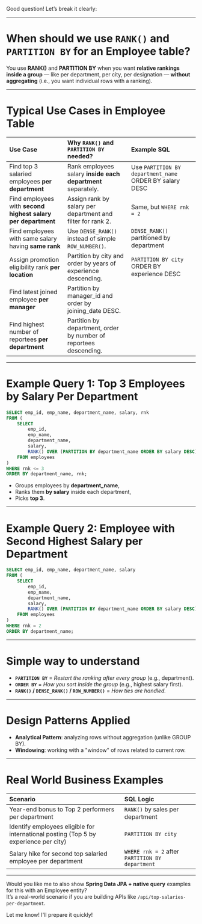 Good question! Let’s break it clearly:

---

# **When should we use `RANK()` and `PARTITION BY` for an Employee table?**

You use **RANK()** and **PARTITION BY** when you want **relative rankings inside a group** — like per department, per city, per designation — **without aggregating** (i.e., you want individual rows with a ranking).

---

# **Typical Use Cases in Employee Table**

| Use Case | Why `RANK()` and `PARTITION BY` needed? | Example SQL |
|:---------|:--------------------------------------|:------------|
| Find top 3 salaried employees **per department** | Rank employees salary **inside each department** separately. | Use `PARTITION BY department_name` ORDER BY salary DESC |
| Find employees with **second highest salary per department** | Assign rank by salary per department and filter for rank 2. | Same, but `WHERE rnk = 2` |
| Find employees with same salary having **same rank** | Use `DENSE_RANK()` instead of simple `ROW_NUMBER()`. | `DENSE_RANK()` partitioned by department |
| Assign promotion eligibility rank **per location** | Partition by city and order by years of experience descending. | `PARTITION BY city` ORDER BY experience DESC |
| Find latest joined employee **per manager** | Partition by manager_id and order by joining_date DESC. | |
| Find highest number of reportees **per department** | Partition by department, order by number of reportees descending. | |

---

# **Example Query 1: Top 3 Employees by Salary Per Department**

```sql
SELECT emp_id, emp_name, department_name, salary, rnk
FROM (
    SELECT 
        emp_id, 
        emp_name, 
        department_name, 
        salary,
        RANK() OVER (PARTITION BY department_name ORDER BY salary DESC) AS rnk
    FROM employees
)
WHERE rnk <= 3
ORDER BY department_name, rnk;
```
- Groups employees by **department_name**,
- Ranks them **by salary** inside each department,
- Picks **top 3**.

---

# **Example Query 2: Employee with Second Highest Salary per Department**

```sql
SELECT emp_id, emp_name, department_name, salary
FROM (
    SELECT 
        emp_id, 
        emp_name, 
        department_name, 
        salary,
        RANK() OVER (PARTITION BY department_name ORDER BY salary DESC) AS rnk
    FROM employees
)
WHERE rnk = 2
ORDER BY department_name;
```

---

# **Simple way to understand**

- **`PARTITION BY`** = *Restart the ranking after every group* (e.g., department).
- **`ORDER BY`** = *How you sort inside the group* (e.g., highest salary first).
- **`RANK()` / `DENSE_RANK()` / `ROW_NUMBER()`** = *How ties are handled.*

---

# **Design Patterns Applied**

- **Analytical Pattern**: analyzing rows without aggregation (unlike GROUP BY).
- **Windowing**: working with a "window" of rows related to current row.

---

# **Real World Business Examples**
| Scenario | SQL Logic |
|:---------|:----------|
| Year-end bonus to Top 2 performers per department | `RANK()` by sales per department |
| Identify employees eligible for international posting (Top 5 by experience per city) | `PARTITION BY city` |
| Salary hike for second top salaried employee per department | `WHERE rnk = 2` after `PARTITION BY department` |

---

Would you like me to also show **Spring Data JPA + native query** examples for this with an Employee entity?  
It’s a real-world scenario if you are building APIs like `/api/top-salaries-per-department`.  

Let me know! I'll prepare it quickly!